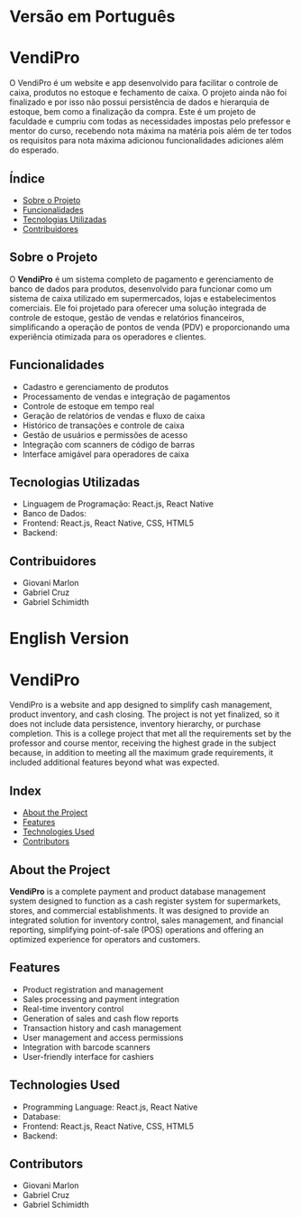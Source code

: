 <h1>Versão em Português</h1>

<h1>VendiPro</h1>
  <p>O VendiPro é um website e app desenvolvido para facilitar o controle de caixa, produtos no estoque e fechamento de caixa. O projeto ainda não foi finalizado e por isso não possui persistência de dados e hierarquia de estoque, bem como a finalização da compra. Este é um projeto de faculdade e cumpriu com todas as necessidades impostas pelo prefessor e mentor do curso, recebendo nota máxima na matéria pois além de ter todos os requisitos para nota máxima adicionou funcionalidades adiciones além do esperado. </p>

  <h2>Índice</h2>
  <ul>
    <li><a href="#sobre-o-projeto">Sobre o Projeto</a></li>
    <li><a href="#funcionalidades">Funcionalidades</a></li>
    <li><a href="#tecnologias-utilizadas">Tecnologias Utilizadas</a></li>
    <li><a href="#contribuidores">Contribuidores</a></li>
  </ul>

  <h2 id="sobre-o-projeto">Sobre o Projeto</h2>
  <p>O <strong>VendiPro</strong> é um sistema completo de pagamento e gerenciamento de banco de dados para produtos, desenvolvido para funcionar como um sistema de caixa utilizado em supermercados, lojas e estabelecimentos comerciais. Ele foi projetado para oferecer uma solução integrada de controle de estoque, gestão de vendas e relatórios financeiros, simplificando a operação de pontos de venda (PDV) e proporcionando uma experiência otimizada para os operadores e clientes.</p>

  <h2 id="funcionalidades">Funcionalidades</h2>
  <ul>
    <li>Cadastro e gerenciamento de produtos</li>
    <li>Processamento de vendas e integração de pagamentos</li>
    <li>Controle de estoque em tempo real</li>
    <li>Geração de relatórios de vendas e fluxo de caixa</li>
    <li>Histórico de transações e controle de caixa</li>
    <li>Gestão de usuários e permissões de acesso</li>
    <li>Integração com scanners de código de barras</li>
    <li>Interface amigável para operadores de caixa</li>
  </ul>



  <h2 id="tecnologias-utilizadas">Tecnologias Utilizadas</h2>
  <ul>
    <li>Linguagem de Programação: React.js, React Native</li>
    <li>Banco de Dados: </li>
    <li>Frontend: React.js, React Native, CSS, HTML5 </li>
    <li>Backend: </li>
  </ul>

  <h2 id="contribuidores">Contribuidores</h2>
  <ul>
    <li>Giovani Marlon</li>
    <li>Gabriel Cruz</li>
    <li>Gabriel Schimidth</li>
  </ul>

<h1>English Version</h1>

<h1>VendiPro</h1>
<p>VendiPro is a website and app designed to simplify cash management, product inventory, and cash closing. The project is not yet finalized, so it does not include data persistence, inventory hierarchy, or purchase completion. This is a college project that met all the requirements set by the professor and course mentor, receiving the highest grade in the subject because, in addition to meeting all the maximum grade requirements, it included additional features beyond what was expected.</p>

<h2>Index</h2>
<ul>
  <li><a href="#about-the-project">About the Project</a></li>
  <li><a href="#features">Features</a></li>
  <li><a href="#technologies-used">Technologies Used</a></li>
  <li><a href="#contributors">Contributors</a></li>
</ul>

<h2 id="about-the-project">About the Project</h2>
<p><strong>VendiPro</strong> is a complete payment and product database management system designed to function as a cash register system for supermarkets, stores, and commercial establishments. It was designed to provide an integrated solution for inventory control, sales management, and financial reporting, simplifying point-of-sale (POS) operations and offering an optimized experience for operators and customers.</p>

<h2 id="features">Features</h2>
<ul>
  <li>Product registration and management</li>
  <li>Sales processing and payment integration</li>
  <li>Real-time inventory control</li>
  <li>Generation of sales and cash flow reports</li>
  <li>Transaction history and cash management</li>
  <li>User management and access permissions</li>
  <li>Integration with barcode scanners</li>
  <li>User-friendly interface for cashiers</li>
</ul>

<h2 id="technologies-used">Technologies Used</h2>
<ul>
  <li>Programming Language: React.js, React Native</li>
  <li>Database:</li>
  <li>Frontend: React.js, React Native, CSS, HTML5</li>
  <li>Backend:</li>
</ul>

<h2 id="contributors">Contributors</h2>
<ul>
  <li>Giovani Marlon</li>
  <li>Gabriel Cruz</li>
  <li>Gabriel Schimidth</li>
</ul>
